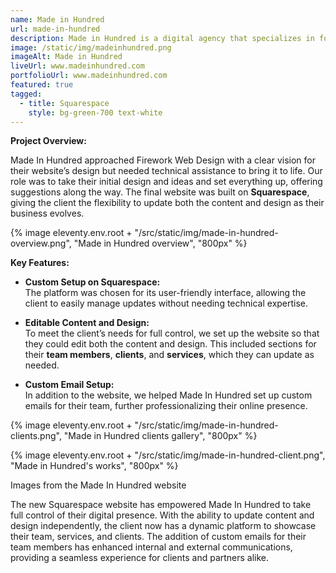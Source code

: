 ```yaml
---
name: Made in Hundred
url: made-in-hundred
description: Made in Hundred is a digital agency that specializes in for small businesses and startups. They offer a range of services including web design, branding, and digital marketing.
image: /static/img/madeinhundred.png
imageAlt: Made in Hundred
liveUrl: www.madeinhundred.com
portfolioUrl: www.madeinhundred.com
featured: true
tagged:
  - title: Squarespace
    style: bg-green-700 text-white
---
```


**Project Overview:**

Made In Hundred approached Firework Web Design with a clear vision for their website’s design but needed technical assistance to bring it to life. Our role was to take their initial design and ideas and set everything up, offering suggestions along the way. The final website was built on **Squarespace**, giving the client the flexibility to update both the content and design as their business evolves.

{% image eleventy.env.root + "/src/static/img/made-in-hundred-overview.png", "Made in Hundred overview", "800px" %}

**Key Features:**

- **Custom Setup on Squarespace:**  
  The platform was chosen for its user-friendly interface, allowing the client to easily manage updates without needing technical expertise.

- **Editable Content and Design:**  
  To meet the client’s needs for full control, we set up the website so that they could edit both the content and design. This included sections for their **team members**, **clients**, and **services**, which they can update as needed.

- **Custom Email Setup:**  
  In addition to the website, we helped Made In Hundred set up custom emails for their team, further professionalizing their online presence.

{% image eleventy.env.root + "/src/static/img/made-in-hundred-clients.png", "Made in Hundred clients gallery", "800px" %}

{% image eleventy.env.root + "/src/static/img/made-in-hundred-client.png", "Made in Hundred's works", "800px" %}

<p class="text-gray-500 w-4/5 text-xs mx-auto text-center italic">Images from the Made In Hundred website</p>

The new Squarespace website has empowered Made In Hundred to take full control of their digital presence. With the ability to update content and design independently, the client now has a dynamic platform to showcase their team, services, and clients. The addition of custom emails for their team members has enhanced internal and external communications, providing a seamless experience for clients and partners alike.
